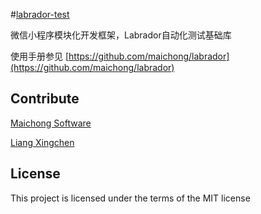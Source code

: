 
#[labrador-test](https://github.com/maichong/labrador-test)

微信小程序模块化开发框架，Labrador自动化测试基础库

使用手册参见 [https://github.com/maichong/labrador](https://github.com/maichong/labrador)

## Contribute

[Maichong Software](https://maichong.it)

[Liang Xingchen](https://github.com/liangxingchen)

## License

This project is licensed under the terms of the MIT license
